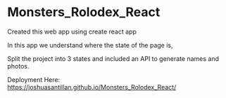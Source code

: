 # Monsters_Rolodex_React

Created this web app using create react app

In this app we understand where the state of the page is,

Split the project into 3 states and included an API to generate names and photos.

Deployment Here:
https://joshuasantillan.github.io/Monsters_Rolodex_React/

